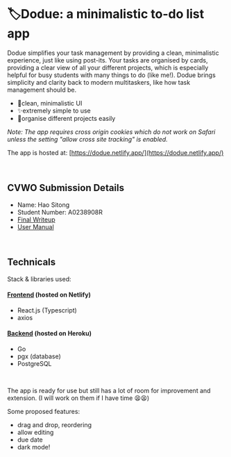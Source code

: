 # 🏷️Dodue: a minimalistic to-do list app

Dodue simplifies your task management by providing a clean, minimalistic experience, just like using post-its. Your tasks are organised by cards, providing a clear view of all your different projects, which is especially helpful for busy students with many things to do (like me!). Dodue brings simplicity and clarity back to modern multitaskers, like how task management should be.

- 🧘clean, minimalistic UI
- ✨extremely simple to use
- 🤹organise different projects easily

*Note: The app requires cross origin cookies which do not work on Safari unless the setting "allow cross site tracking" is enabled.*

The app is hosted at: [https://dodue.netlify.app/](https://dodue.netlify.app/)

<br>

## CVWO Submission Details
- Name: Hao Sitong
- Student Number: A0238908R
- [Final Writeup](https://github.com/o-ohst/dodue-client/blob/master/cvwo_files/HaoSitong_A0238908R_FinalWriteup.pdf)
- [User Manual](https://github.com/o-ohst/dodue-client/blob/master/cvwo_files/User%20Manual.pdf)

<br>

## Technicals
Stack & libraries used:
#### [Frontend](https://github.com/o-ohst/dodue-client) (hosted on Netlify)
- React.js (Typescript)
- axios

#### [Backend](https://github.com/o-ohst/dodue-server) (hosted on Heroku)
- Go
- pgx (database)
- PostgreSQL

<br>

The app is ready for use but still has a lot of room for improvement and extension. (I will work on them if I have time 😫😫)

Some proposed features:
- drag and drop, reordering
- allow editing
- due date
- dark mode!
